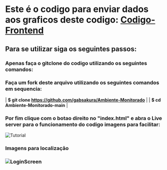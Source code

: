 # Este é o codigo para enviar dados aos graficos deste codigo: [Codigo-Frontend](https://github.com/gabsakura/app-dados-sensores)

## Para se utilizar siga os seguintes passos:

### Apenas faça o gitclone do codigo utilizando os seguintes comandos:

### Faça um fork deste arquivo utilizando os seguintes comandos em sequencia:
| **$ git clone https://github.com/gabsakura/Ambiente-Monitorado** | 
| **$ cd Ambiente-Monitorado-main** |

### Por fim clique com o botao direito no "index.html" e abra o Live server para o funcionamento do codigo imagens para facilitar:

![Tutorial](https://github.com/gabsakura/Ambiente-Monitorado/blob/main/images/Index.png)
### Imagens para localização 

### ![LoginScreen](https://github.com/gabsakura/Ambiente-Monitorado/blob/main/images/image.png)
